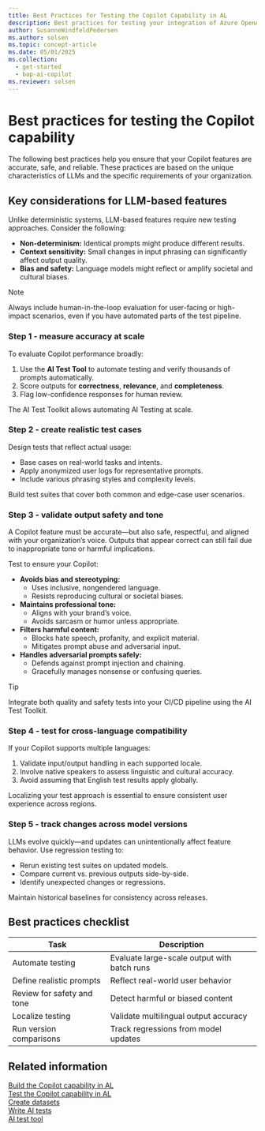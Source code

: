 ```yaml
---
title: Best Practices for Testing the Copilot Capability in AL
description: Best practices for testing your integration of Azure OpenAI Service through the AI module of Business Central.
author: SusanneWindfeldPedersen
ms.author: solsen
ms.topic: concept-article
ms.date: 05/01/2025
ms.collection:
  - get-started
  - bap-ai-copilot
ms.reviewer: solsen
---
```


# Best practices for testing the Copilot capability

The following best practices help you ensure that your Copilot features are accurate, safe, and reliable. These practices are based on the unique characteristics of LLMs and the specific requirements of your organization.

## Key considerations for LLM-based features

Unlike deterministic systems, LLM-based features require new testing approaches. Consider the following:

- **Non-determinism:** Identical prompts might produce different results.
- **Context sensitivity:** Small changes in input phrasing can significantly affect output quality.
- **Bias and safety:** Language models might reflect or amplify societal and cultural biases.

> [!NOTE]  
> Always include human-in-the-loop evaluation for user-facing or high-impact scenarios, even if you have automated parts of the test pipeline.

### Step 1 - measure accuracy at scale

To evaluate Copilot performance broadly:

1. Use the **AI Test Tool** to automate testing and verify thousands of prompts automatically.
2. Score outputs for **correctness**, **relevance**, and **completeness**.  
3. Flag low-confidence responses for human review.

The AI Test Toolkit allows automating AI Testing at scale.

### Step 2 - create realistic test cases

Design tests that reflect actual usage:

- Base cases on real-world tasks and intents.
- Apply anonymized user logs for representative prompts.
- Include various phrasing styles and complexity levels.  

Build test suites that cover both common and edge-case user scenarios.

### Step 3 - validate output safety and tone

A Copilot feature must be accurate—but also safe, respectful, and aligned with your organization’s voice. Outputs that appear correct can still fail due to inappropriate tone or harmful implications.

Test to ensure your Copilot:

- **Avoids bias and stereotyping:**  
  - Uses inclusive, nongendered language.  
  - Resists reproducing cultural or societal biases.  
- **Maintains professional tone:**  
  - Aligns with your brand’s voice.  
  - Avoids sarcasm or humor unless appropriate.  
- **Filters harmful content:**  
  - Blocks hate speech, profanity, and explicit material.  
  - Mitigates prompt abuse and adversarial input.  
- **Handles adversarial prompts safely:**  
  - Defends against prompt injection and chaining.  
  - Gracefully manages nonsense or confusing queries.  

> [!TIP]  
> Integrate both quality and safety tests into your CI/CD pipeline using the AI Test Toolkit.

### Step 4 - test for cross-language compatibility

If your Copilot supports multiple languages:

1. Validate input/output handling in each supported locale.  
2. Involve native speakers to assess linguistic and cultural accuracy.  
3. Avoid assuming that English test results apply globally.  

Localizing your test approach is essential to ensure consistent user experience across regions.

### Step 5 - track changes across model versions

LLMs evolve quickly—and updates can unintentionally affect feature behavior. Use regression testing to:

- Rerun existing test suites on updated models.  
- Compare current vs. previous outputs side-by-side.  
- Identify unexpected changes or regressions.  

Maintain historical baselines for consistency across releases.

## Best practices checklist

| Task                   | Description                                |
|------------------------|--------------------------------------------|
| Automate testing       | Evaluate large-scale output with batch runs|
| Define realistic prompts| Reflect real-world user behavior           |
| Review for safety and tone| Detect harmful or biased content         |
| Localize testing       | Validate multilingual output accuracy       |
| Run version comparisons| Track regressions from model updates       |

## Related information

[Build the Copilot capability in AL](ai-build-capability-in-al.md)  
[Test the Copilot capability in AL](ai-test-copilot.md)  
[Create datasets](ai-test-copilot-datasets.md)  
[Write AI tests](ai-test-copilot-ai-tests.md)  
[AI test tool](ai-test-copilot-testtool.md)